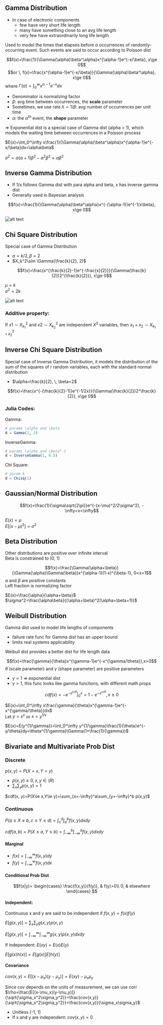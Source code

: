 ## Gamma Distribution
- In case of electronic components
    - few have very short life length
    - many have something close to an avg life length
    - very few have extraordinarily long life length

Used to model the times that elapses before $\alpha$ occurrences of randomly-occurring event. Such events are said to occur according to Poisson dist

$$f(x)=\frac{1}{\Gamma(\alpha)\beta^\alpha}x^{\alpha-1}e^{-x/\beta}, x\ge 0$$
$$or \, f(x)=\frac{x^{\alpha-1}e^{-x/\beta}}{\Gamma(\alpha)\beta^\alpha}, x\ge 0$$
where $\Gamma(\alpha)=\int_0^\infty x^{\alpha-1}e^{-x}dx$
- Denominator is normalizing factor
- $\beta$: avg time between occurrences, the **scale** parameter
- Sometimes, we use rate $\lambda=1/\beta$: avg number of occurrences per unit time
- $\alpha$: the $\alpha^{th}$ event, the **shape** parameter

=> Exponential dist is a special case of Gamma dist (alpha = 1), which models the waiting time between occurrences in a Poisson process

$E(x)=\int_0^\infty x\frac{1}{\Gamma(\alpha)\beta^\alpha}x^{\alpha-1}e^{-x/\beta}dx=\alpha\beta$

$\sigma^2=\alpha(\alpha+1)\beta^2-\alpha^2\beta^2=\alpha\beta^2$

## Inverse Gamma Distribution
- If 1/x follows Gamma dist with para alpha and beta, x has inverse gamma dist
- Generally used in Bayesian analysis

$$f(x)=\frac{1}{\Gamma(\alpha)\beta^\alpha}x^{-(\alpha-1)}e^{-1/x\beta}, x\ge 0$$

![alt text](gamma.png)

## Chi Square Distribution
Special case of Gamma Distribution
- $\alpha=k/2, \, \beta=2$
- $X_k^2\sim \Gamma(\frac{k}{2}, 2)$

$$f(x)=\frac{x^{\frac{k}{2}-1}e^{-\frac{x}{2}}}{\Gamma(\frac{k}{2})2^{\frac{k}{2}}}, x\ge 0$$

$\mu = k$\
$\sigma^2=2k$

![alt text](chi_squared.png)

### **Additive property**:
If $x1\sim X_{k_1}^2$ and $x2\sim X_{k_2}^2$ are independent $X^2$ variables, then $x_1+x_2\sim X_{k_1+k_2}^2$

## Inverse Chi Square Distribution
Special case of Inverse Gamma Distribution, it models the distribution of the sum of the squares of r random variables, each with the standard normal distribution
- $\alpha=\frac{k}{2}, \, \beta=2$

$$f(x)=\frac{x^{-(\frac{k}{2}-1)}e^{-1/2x}}{\Gamma(\frac{k}{2})2^\frac{k}{2}}, x\ge 0$$

### Julia Codes:
Gamma:
```julia
# params \alpha and \beta
d = Gamma(1, 2)
```

InverseGamma:
```julia
# params \alpha and \beta^-1
d = InverseGamma(1, 0.5)
```

Chi Square:
```julia
# param k
d = Chisq(1)
```

## Gaussian/Normal Distribution
$$f(x)=\frac{1}{\sigma\sqrt{2\pi}}e^{-(x-\mu)^2/2\sigma^2}, -\infty<x<\infty$$

$E(x)=\mu$ \
$E[(x-\mu)^2]=\sigma^2$

## Beta Distribution
Other distributions are positive over infinite interval \
Beta is constrained to (0, 1)

$$f(x)=\frac{\Gamma(\alpha+\beta)}{\Gamma(\alpha)\Gamma(\beta)}x^{\alpha-1}(1-x)^{\beta-1}, 0<x<1$$
$\alpha$ and $\beta$ are positive constants \
Left fraction is normalizing factor

$E(x)=\frac{\alpha}{\alpha+\beta}$ \
$\sigma^2=\frac{\alpha\beta}{(\alpha+\beta)^2(\alpha+\beta+1)}$

## Weibull Distribution
Gamma dist used to model life lengths of components
- failure rate func for Gamma dist has an upper bound
- limits real systems applicability

Weibull dist provides a better dist for life length data

$$f(x)=\frac{\gamma}{\theta}x^{\gamma-1}e^{-x^{\gamma/\theta}},x>0$$
$\theta$ (scale parameter) and $\gamma$ (shape parameter) are positive parameters

- $\gamma=1$ => exponential dist
- $\gamma>1$, this func looks like gamma functions, with different math props

$$cdf(x)=-e^{-x^{\gamma/\theta}}|_0^x=1-e^{-x^{\gamma/\theta}}, x\ge 0$$

$E(x)=\int_0^\infty x\frac{\gamma}{\theta}x^{\gamma-1}e^{-x^{\gamma/\theta}}dx$\
Let $y=x^\gamma$ or $x=y^{1/\gamma}$

$E(x)=E(y^{1/\gamma})=\int_0^\infty y^{1/\gamma}\frac{1}{\theta}e^{-y/\theta}dy=\theta^{1/\gamma}\Gamma(1+\frac{1}{\gamma})$

## Bivariate and Multivariate Prob Dist

### Discrete
$p(x, y)=P(X=x, Y=y)$
- $p(x, y)\ge 0, x,y\in (R)$
- $\sum_x\sum_yp(x, y)=1$

$cdf(x, y)=P(X\le x,Y\le y)=\sum_{x=-\infty}^a\sum_{y=-\infty}^b p(x,y)$

### Continuous
$P(a\le X\le b, c\le Y\le d)=\int_c^d\int_a^b f(x,y)dxdy$

$cdf(a,b)=P(X\le a, Y\le b)=\int_{-\infty}^b\int_{-\infty}^a f(x, y)dxdy$

#### Marginal 
- $f(x)=\int_{-\infty}^\infty f(x,y)dy$ 
- $f(y)=\int_{-\infty}^\infty f(x,y)dx$

#### Conditional Prob Dist 
$$f(x|y)=
    \begin{cases}
        \frac{f(x,y)}{f(y)}, & f(y)>0\\
        0, & elsewhere
    \end{cases}
$$
#### Independent: 
Continuous x and y are said to be independent if $f(x,y)=f(x)f(y)$

$E[g(x,y)]=\sum_x\sum_y g(x,y)p(x,y)$

$E[g(x,y)]=\int_{-\infty}^{\infty}\int_{-\infty}^{\infty} g(x,y)p(x,y)dxdy$

If independent:
$E(xy)=E(x)E(y)$

$E[g(x)h(x)]=E[g(x)]E[h(y)]$

#### Covariance
$cov(x,y)=E[(x-\mu_x)(y-\mu_y)]=E(xy)-\mu_x\mu_y$

Since cov depends on the units of measurement, we can use corr\
$\rho=\frac{E[(x-\mu_x)(y-\mu_y)]}{\sqrt{\sigma_x^2\sigma_y^2}}=\frac{cov(x,y)}{\sqrt{\sigma_x^2\sigma_y^2}}=\frac{cov(x,y)}{\sigma_x\sigma_y}$

- Unitless [-1, 1]
- If x and y are independent: $cov(x,y)=0$
